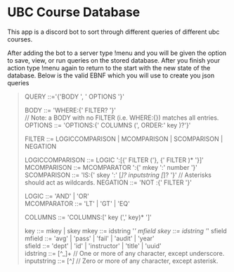 # UBC Course Database

This app is a discord bot to sort through different queries of different ubc courses.  

After adding the bot to a server type !menu and you will be given the option to save, view, or run queries on the stored database. 
After you finish your action type !menu again to return to the start with the new state of the database.
Below is the valid EBNF which you will use to create you json queries


> QUERY ::='{'BODY ', ' OPTIONS '}'  
> 
> BODY ::= 'WHERE:{' FILTER? '}'  
> // Note: a BODY with no FILTER (i.e. WHERE:{}) matches all entries.
> OPTIONS ::= 'OPTIONS:{' COLUMNS (', ORDER:' key )?'}'  
> 
> FILTER ::= LOGICCOMPARISON | MCOMPARISON | SCOMPARISON | NEGATION
> 
> LOGICCOMPARISON ::= LOGIC ':[{' FILTER ('}, {' FILTER )* '}]'  
> MCOMPARISON ::= MCOMPARATOR ':{' mkey ':' number '}'
> SCOMPARISON ::= 'IS:{' skey ':' [*]? inputstring [*]? '}'  // Asterisks should act as wildcards.
> NEGATION ::= 'NOT :{' FILTER '}'  
> 
> LOGIC ::= 'AND' | 'OR'  
> MCOMPARATOR ::= 'LT' | 'GT' | 'EQ'  
> 
> COLUMNS ::= 'COLUMNS:[' key (',' key)* ']'  
> 
> key ::= mkey | skey
> mkey ::= idstring '_' mfield
> skey ::= idstring '_' sfield  
> mfield ::= 'avg' | 'pass' | 'fail' | 'audit' | 'year'  
> sfield ::=  'dept' | 'id' | 'instructor' | 'title' | 'uuid'  
> idstring ::= [^_]+ // One or more of any character, except underscore.  
> inputstring ::= [^*]* // Zero or more of any character, except asterisk.
